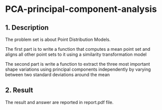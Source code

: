 # PCA-principal-component-analysis

## 1. Description
The problem set is about Point Distribution Models. 

The first part is to write a function that computes a mean point set and aligns all other point sets to it using a similarity transformation model

The second part is write a function to extract the three most important shape variations using principal components independently by varying between two standard deviations around the mean

## 2. Result
The result and answer are reported in report.pdf file.
